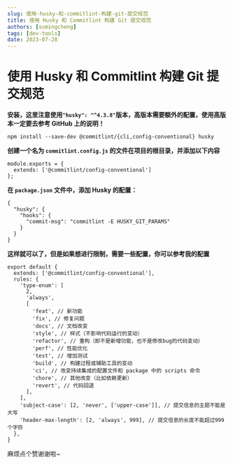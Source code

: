 ```yaml
---
slug: 使用-husky-和-commitlint-构建-git-提交规范
title: 使用 Husky 和 Commitlint 构建 Git 提交规范
authors: [sumingcheng]
tags: [dev-tools]
date: 2023-07-28
---
```


# 使用 Husky 和 Commitlint 构建 Git 提交规范

**安装，这里注意使用`"husky": "^4.3.8"`版本，高版本需要额外的配置，使用高版本一定要去参考 GitHub 上的说明！**

```
npm install --save-dev @commitlint/{cli,config-conventional} husky
```

**创建一个名为 `commitlint.config.js` 的文件在项目的根目录，并添加以下内容**

```
module.exports = {
  extends: ['@commitlint/config-conventional']
};
```

**在 `package.json` 文件中，添加 Husky 的配置：**

```
{
  "husky": {
    "hooks": {
      "commit-msg": "commitlint -E HUSKY_GIT_PARAMS"
    }
  }
}
```

**这样就可以了，但是如果想进行限制，需要一些配置，你可以参考我的配置**

```
export default {
  extends: ['@commitlint/config-conventional'],
  rules: {
    'type-enum': [
      2,
      'always',
      [
        'feat', // 新功能
        'fix', // 修复问题
        'docs', // 文档改变
        'style', // 样式（不影响代码运行的变动）
        'refactor', // 重构（即不是新增功能，也不是修改bug的代码变动）
        'perf', // 性能优化
        'test', // 增加测试
        'build', // 构建过程或辅助工具的变动
        'ci', // 改变持续集成的配置文件和 package 中的 scripts 命令
        'chore', // 其他改变（比如依赖更新）
        'revert', // 代码回退
      ],
    ],
    'subject-case': [2, 'never', ['upper-case']], // 提交信息的主题不能是大写
    'header-max-length': [2, 'always', 999], // 提交信息的长度不能超过999个字符
  },
}

```

麻烦点个赞谢谢啦~
